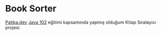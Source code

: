 # Book Sorter
[Patika.dev](https://www.patika.dev) [Java 102](https://academy.patika.dev/courses/java-102) eğitimi kapsamında yapmış olduğum Kitap Sıralayıcı projesi.
